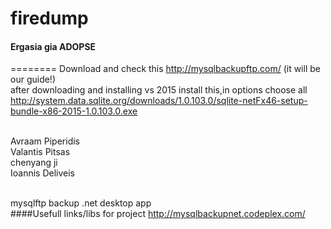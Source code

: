 # firedump 
#### Ergasia gia ADOPSE
========
Download and check this http://mysqlbackupftp.com/ (it will be our guide!) <br>
after downloading and installing vs 2015 install this,in options choose all <br>
http://system.data.sqlite.org/downloads/1.0.103.0/sqlite-netFx46-setup-bundle-x86-2015-1.0.103.0.exe <br>

<br>
Avraam Piperidis<br>
Valantis Pitsas<br>
chenyang ji <br>
Ioannis Deliveis<br>
<br>

mysqlftp backup .net desktop app <br>
####Usefull links/libs for  project
http://mysqlbackupnet.codeplex.com/ <br>
